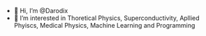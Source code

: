 - 👋 Hi, I’m @Darodix
- 👀 I’m interested in Thoretical Physics, Superconductivity, Apllied Phyiscs, Medical Physics, Machine Learning and Programming


   

<!---
Darodix/Darodix is a ✨ special ✨ repository because its `README.md` (this file) appears on your GitHub profile.
You can click the Preview link to take a look at your changes.
--->
